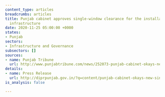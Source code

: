 ```yaml
---
content_type: articles
breadcrumbs: articles
title: Punjab cabinet approves single-window clearance for the installation of telecommunication
  infrastructure
date: 2020-11-25 05:00:00 +0000
states:
- Punjab
sectors:
- Infrastructure and Governance
subsectors: []
sources:
- name: Punjab Tribune
  url: http://www.punjabtribune.com/news/252073-punjab-cabinet-okays-new-single-window-policy-to-boost-telecom-infrastructure-for-promoting-it-e-commerce-e-governance.aspx
details:
- name: Press Release
  url: http://diprpunjab.gov.in/?q=content/punjab-cabinet-okays-new-single-window-policy-boost-telecom-infrastructure-promoting-it-e
is_analysis: false

---
```

